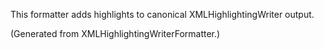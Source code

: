 This formatter adds highlights to canonical XMLHighlightingWriter output.

(Generated from XMLHighlightingWriterFormatter.)